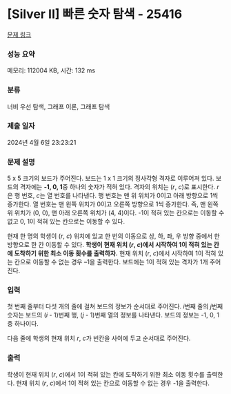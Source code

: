 # [Silver II] 빠른 숫자 탐색 - 25416 

[문제 링크](https://www.acmicpc.net/problem/25416) 

### 성능 요약

메모리: 112004 KB, 시간: 132 ms

### 분류

너비 우선 탐색, 그래프 이론, 그래프 탐색

### 제출 일자

2024년 4월 6일 23:23:21

### 문제 설명

<p>5 x 5 크기의 보드가 주어진다. 보드는 1 x 1 크기의 정사각형 격자로 이루어져 있다. 보드의 격자에는 <strong>-1, 0, 1</strong>중 하나의 숫자가 적혀 있다. 격자의 위치는 (<em>r</em>, <em>c</em>)로 표시한다. <em>r</em>은 행 번호, <em>c</em>는 열 번호를 나타낸다. 행 번호는 맨 위 위치가 0이고 아래 방향으로 1씩 증가한다. 열 번호는 맨 왼쪽 위치가 0이고 오른쪽 방향으로 1씩 증가한다. 즉, 맨 왼쪽 위 위치가 (0, 0), 맨 아래 오른쪽 위치가 (4, 4)이다. -1이 적혀 있는 칸으로는 이동할 수 없고 0, 1이 적혀 있는 칸으로는 이동할 수 있다.</p>

<p>현재 한 명의 학생이 (<em>r</em>, <em>c</em>) 위치에 있고 한 번의 이동으로 상, 하, 좌, 우 방향 중에서 한 방향으로 한 칸 이동할 수 있다. <strong>학생이 현재 위치 (<em>r</em>, <em>c</em>)에서 시작하여 1이 적혀 있는 칸에 도착하기 위한 최소 이동 횟수를 출력하자.</strong> 현재 위치 (<em>r</em>, <em>c</em>)에서 시작하여 1이 적혀 있는 칸으로 이동할 수 없는 경우 –1을 출력한다. 보드에는 1이 적혀 있는 격자가 1개 주어진다.</p>

### 입력 

 <p>첫 번째 줄부터 다섯 개의 줄에 걸쳐 보드의 정보가 순서대로 주어진다. <em>i</em>번째 줄의 <em>j</em>번째 숫자는 보드의 (<em>i</em> - 1)번째 행, (<em>j</em> - 1)번째 열의 정보를 나타낸다. 보드의 정보는 -1, 0, 1중 하나이다.</p>

<p>다음 줄에 학생의 현재 위치 <em>r</em>, <em>c</em>가 빈칸을 사이에 두고 순서대로 주어진다.</p>

### 출력 

 <p>학생이 현재 위치 (<em>r</em>, <em>c</em>)에서 1이 적혀 있는 칸에 도착하기 위한 최소 이동 횟수를 출력한다. 현재 위치 (<em>r</em>, <em>c</em>)에서 1이 적혀 있는 칸으로 이동할 수 없는 경우 -1을 출력한다.</p>


